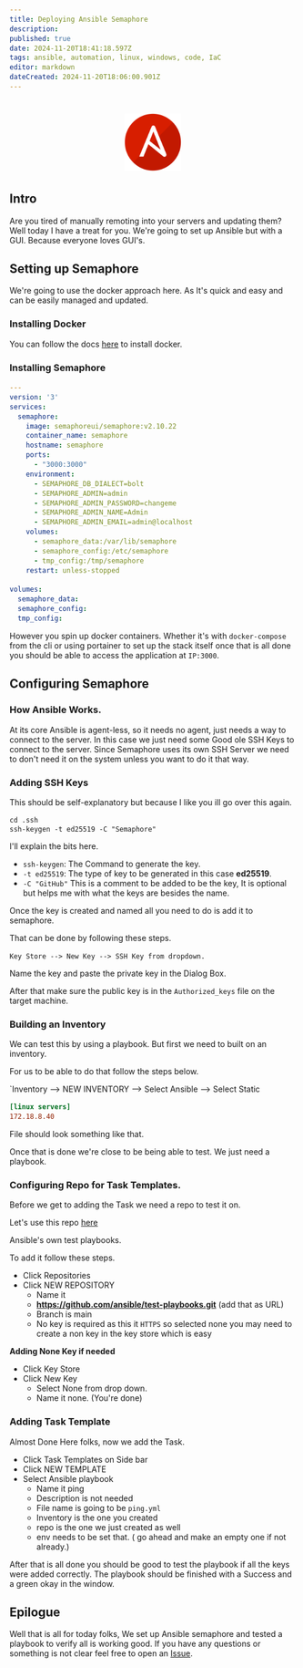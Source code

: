 ```yaml
---
title: Deploying Ansible Semaphore
description: 
published: true
date: 2024-11-20T18:41:18.597Z
tags: ansible, automation, linux, windows, code, IaC
editor: markdown
dateCreated: 2024-11-20T18:06:00.901Z
---
```


<div align="center">
    <h1> <img src ="https://github.com/ansible/logos/raw/main/vscode-ansible-logo/vscode-ansible.png" alt="ansible logo" style="width:20%;height:20%"> </h1>
</div>

## Intro

Are you tired of manually remoting into your servers and updating them? Well today I have a treat for you. We're going to set up Ansible but with a GUI. Because everyone loves GUI's.

## Setting up Semaphore

We're going to use the docker approach here. As It's quick and easy and can be easily managed and updated.

### Installing Docker

You can follow the docs [here](https://docs.docker.com/engine/install/) to install docker.

### Installing Semaphore

```yaml
---
version: '3'
services:
  semaphore:
    image: semaphoreui/semaphore:v2.10.22
    container_name: semaphore
    hostname: semaphore
    ports:
      - "3000:3000"
    environment:
      - SEMAPHORE_DB_DIALECT=bolt
      - SEMAPHORE_ADMIN=admin
      - SEMAPHORE_ADMIN_PASSWORD=changeme
      - SEMAPHORE_ADMIN_NAME=Admin
      - SEMAPHORE_ADMIN_EMAIL=admin@localhost
    volumes:
      - semaphore_data:/var/lib/semaphore
      - semaphore_config:/etc/semaphore
      - tmp_config:/tmp/semaphore
    restart: unless-stopped

volumes:
  semaphore_data:
  semaphore_config:
  tmp_config:
```

However you spin up docker containers. Whether it's with `docker-compose` from the cli or using portainer to set up the stack itself once that is all done you should be able to access the application at `IP:3000`.

## Configuring Semaphore

### How Ansible Works.

At its core Ansible is agent-less, so it needs no agent, just needs a way to connect to the server. In this case we just need some Good ole SSH Keys to connect to the server. Since Semaphore uses its own SSH Server we need to don't need it on the system unless you want to do it that way.

### Adding SSH Keys

This should be self-explanatory but because I like you ill go over this again.

```shell
cd .ssh
ssh-keygen -t ed25519 -C "Semaphore"
```

I'll explain the bits here.

- `ssh-keygen`: The Command to generate the key.
- `-t ed25519`: The type of key to be generated in this case **ed25519**.
- `-C "GitHub"` This is a comment to be added to be the key, It is optional but helps me with what the keys are besides the name.

Once the key is created and named all you need to do is add it to semaphore.

That can be done by following these steps.

`Key Store --> New Key --> SSH Key from dropdown.`

Name the key and paste the private key in the Dialog Box.

After that make sure the public key is in the `Authorized_keys` file on the target machine.

### Building an Inventory

We can test this by using a playbook. But first we need to built on an inventory.

For us to be able to do that follow the steps below.

`Inventory --> NEW INVENTORY --> Select Ansible --> Select Static

```ini
[linux servers]
172.18.8.40
```
File should look something like that.

Once that is done we're close to be being able to test. We just need a playbook.

### Configuring Repo for Task Templates.

Before we get to adding the Task we need a repo to test it on.

Let's use this repo [here](https://github.com/ansible/test-playbooks.git)

Ansible's own test playbooks.

To add it follow these steps.

- Click Repositories
- Click NEW REPOSITORY
  - Name it
  - **https://github.com/ansible/test-playbooks.git** (add that as URL)
  - Branch is main
  - No key is required as this it `HTTPS` so selected none you may need to create a non key in the key store which is easy

**Adding None Key if needed**

- Click Key Store
- Click New Key
  - Select None from drop down.
  - Name it none. (You're done)

### Adding Task Template

Almost Done Here folks, now we add the Task.

- Click Task Templates on Side bar
- Click NEW TEMPLATE
- Select Ansible playbook
  - Name it ping
  - Description is not needed
  - File name is going to be `ping.yml`
  - Inventory is the one you created
  - repo is the one we just created as well
  - env needs to be set that. ( go ahead and make an empty one if not already.)

After that is all done you should be good to test the playbook if all the keys were added correctly. The playbook should be finished with a Success and a green okay in the window.

## Epilogue

Well that is all for today folks, We set up Ansible semaphore and tested a playbook to verify all is working good. If you have any questions or something is not clear feel free to open an [Issue](https://github.com/coloredbytes/learninghub/issues).






